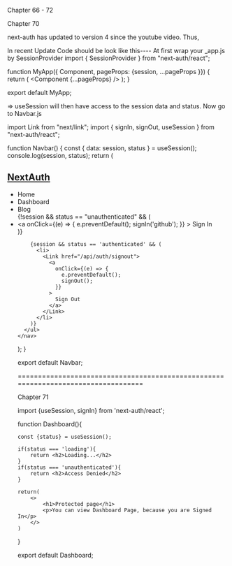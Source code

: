 Chapter 66 - 72

Chapter 70

next-auth has updated to version 4 since the youtube video. Thus,

In recent Update Code should be look like this----
At first wrap your _app.js by SessionProvider
import { SessionProvider } from "next-auth/react";

function MyApp({ Component, pageProps: {session, ...pageProps }}) {
  return (
    <SessionProvider session={session}>
      <Navbar />
      <Component {...pageProps} />
    </SessionProvider>
  );
}

export default MyApp;

=> useSession will then have access to the session data and status. Now go to Navbar.js

import Link from "next/link";
import { signIn, signOut, useSession } from "next-auth/react";

function Navbar() {
  const { data: session, status } = useSession();
  console.log(session, status);
  return (
    <nav className="header">
      <h1 className="logo">
        <a href="#">NextAuth</a>
      </h1>
      <ul className="main-nav">
        <li>
          <Link href="/">
            <a>Home</a>
          </Link>
        </li>
        <li>
          <Link href="/dashboard">
            <a>Dashboard</a>
          </Link>
        </li>
        <li>
          <Link href="/blog">
            <a>Blog</a>
          </Link>
        </li>
        {!session && status == "unauthenticated" && (
          <li>
            <Link href="/api/auth/signin">
              <a
                onClick={(e) => {
                  e.preventDefault();
                  signIn('github');
                }}
              >
                Sign In
              </a>
            </Link>
          </li>
        )}

        {session && status == 'authenticated' && (
          <li>
            <Link href="/api/auth/signout">
              <a
                onClick={(e) => {
                  e.preventDefault();
                  signOut();
                }}
              >
                Sign Out
              </a>
            </Link>
          </li>
        )}
      </ul>
    </nav>
  );
}

export default Navbar;

==================================================================================

Chapter 71

import {useSession, signIn} from 'next-auth/react';


function Dashboard(){
    
    const {status} = useSession();
    
    if(status === 'loading'){
        return <h2>Loading...</h2>
    }
    if(status === 'unauthenticated'){
        return <h2>Access Denied</h2>
    }

    return(
        <>
            <h1>Protected page</h1>
            <p>You can view Dashboard Page, because you are Signed In</p>
        </>
    )
}

export default Dashboard;